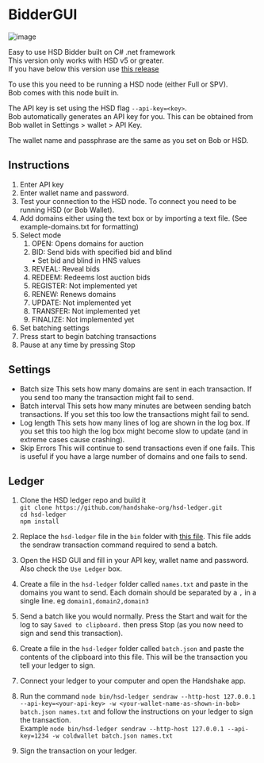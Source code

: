 # BidderGUI
![image](https://github.com/Nathanwoodburn/HSDBidderGUI/blob/master/ledgerscreenshot.png)

Easy to use HSD Bidder built on C# .net framework  
This version only works with HSD v5 or greater.  
If you have below this version use [this release](https://github.com/Nathanwoodburn/HSDBidderGUI/releases/tag/1.1.0.0)

To use this you need to be running a HSD node (either Full or SPV).  
Bob comes with this node built in.

The API key is set using the HSD flag `--api-key=<key>`.  
Bob automatically generates an API key for you. This can be obtained from Bob wallet in Settings > wallet > API Key.

The wallet name and passphrase are the same as you set on Bob or HSD.

## Instructions
1. Enter API key
2. Enter wallet name and password.
3. Test your connection to the HSD node. To connect you need to be running HSD (or Bob Wallet).
4. Add domains either using the text box or by importing a text file. (See example-domains.txt for formatting)
5. Select mode
   1. OPEN: Opens domains for auction
   2. BID: Send bids with specified bid and blind  
        • Set bid and blind in HNS values
   3. REVEAL: Reveal bids
   4. REDEEM: Redeems lost auction bids
   5. REGISTER: Not implemented yet
   6. RENEW: Renews domains
   7. UPDATE: Not implemented yet
   8. TRANSFER: Not implemented yet
   9. FINALIZE: Not implemented yet
6. Set batching settings
7. Press start to begin batching transactions
8. Pause at any time by pressing Stop

## Settings
- Batch size
This sets how many domains are sent in each transaction. If you send too many the transaction might fail to send.
- Batch interval
This sets how many minutes are between sending batch transactions. If you set this too low the transactions might fail to send.
- Log length
This sets how many lines of log are shown in the log box. If you set this too high the log box might become slow to update (and in extreme cases cause crashing).
- Skip Errors
This will continue to send transactions even if one fails. This is useful if you have a large number of domains and one fails to send.

## Ledger
1. Clone the HSD ledger repo and build it  
`git clone https://github.com/handshake-org/hsd-ledger.git`  
`cd hsd-ledger`  
`npm install`

2. Replace the `hsd-ledger` file in the `bin` folder with [this file](hsd-ledger). This file adds the sendraw transaction command required to send a batch.
3. Open the HSD GUI and fill in your API key, wallet name and password. Also check the `Use Ledger` box.
4. Create a file in the `hsd-ledger` folder called `names.txt` and paste in the domains you want to send. Each domain should be separated by a `,` in a single line. eg `domain1,domain2,domain3`
5. Send a batch like you would normally. Press the Start and wait for the log to say `Saved to clipboard.` then press Stop (as you now need to sign and send this transaction).
6. Create a file in the `hsd-ledger` folder called `batch.json` and paste the contents of the clipboard into this file. This will be the transaction you tell your ledger to sign.
7. Connect your ledger to your computer and open the Handshake app.
8. Run the command `node bin/hsd-ledger sendraw --http-host 127.0.0.1 --api-key=<your-api-key> -w <your-wallet-name-as-shown-in-bob> batch.json names.txt` and follow the instructions on your ledger to sign the transaction.  
Example `node bin/hsd-ledger sendraw --http-host 127.0.0.1 --api-key=1234 -w coldwallet batch.json names.txt`
9. Sign the transaction on your ledger.
